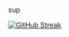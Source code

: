 sup

[![GitHub Streak](https://streak-stats.demolab.com/?user=Edusu123&theme=dark)](https://git.io/streak-stats)
